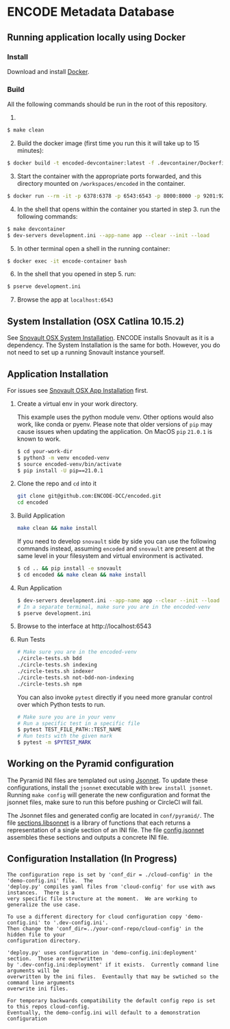 ENCODE Metadata Database
========================


## Running application locally using Docker

### Install

Download and install [Docker](https://docs.docker.com/get-docker/).

### Build

All the following commands should be run in the root of this repository.

1.
```bash
$ make clean
````

2. Build the docker image (first time you run this it will take up to 15 minutes):
```bash
$ docker build -t encoded-devcontainer:latest -f .devcontainer/Dockerfile .
```
3. Start the container with the appropriate ports forwarded, and this directory mounted on `/workspaces/encoded` in the container.
```bash
$ docker run --rm -it -p 6378:6378 -p 6543:6543 -p 8000:8000 -p 9201:9201 -v $(pwd):/workspaces/encoded --workdir /workspaces/encoded --name encode-container encoded-devcontainer:latest bash
```

4. In the shell that opens within the container you started in step 3. run the following commands:
```bash
$ make devcontainer
$ dev-servers development.ini --app-name app --clear --init --load
```

5. In other terminal open a shell in the running container:
```bash
$ docker exec -it encode-container bash
```

6. In the shell that you opened in step 5. run:
```bash
$ pserve development.ini
```

7. Browse the app at `localhost:6543`

## System Installation (OSX Catlina 10.15.2)
See [Snovault OSX System Installation][].  ENCODE installs Snovault as it is a dependency.
The System Installation is the same for both.  However, you do not need to set up a running 
Snovault instance yourself.


## Application Installation
For issues see [Snovault OSX App Installation][] first.

1. Create a virtual env in your work directory.

   This example uses the python module venv. Other options would also work, like conda or pyenv.
   Please note that older versions of `pip` may cause issues when updating the application.
   On MacOS `pip` `21.0.1` is known to work.
    ```bash
    $ cd your-work-dir
    $ python3 -m venv encoded-venv
    $ source encoded-venv/bin/activate
    $ pip install -U pip==21.0.1
    ```

2. Clone the repo and `cd` into it
    ```bash
    git clone git@github.com:ENCODE-DCC/encoded.git
    cd encoded
    ```

3. Build Application
    ```bash
    make clean && make install
    ```

    If you need to develop `snovault` side by side you can use the following commands instead, assuming `encoded` and `snovault` are present at the same level in your filesystem and virtual environment is activated.

    ```bash
    $ cd .. && pip install -e snovault
    $ cd encoded && make clean && make install
    ```

4. Run Application
    ```bash
    $ dev-servers development.ini --app-name app --clear --init --load
    # In a separate terminal, make sure you are in the encoded-venv
    $ pserve development.ini
    ```

5. Browse to the interface at http://localhost:6543

6. Run Tests
    ```bash
    # Make sure you are in the encoded-venv
    ./circle-tests.sh bdd
    ./circle-tests.sh indexing
    ./circle-tests.sh indexer
    ./circle-tests.sh not-bdd-non-indexing
    ./circle-tests.sh npm
    ```

    You can also invoke `pytest` directly if you need more granular control over which Python tests to run.

    ```bash
    # Make sure you are in your venv
    # Run a specific test in a specific file
    $ pytest TEST_FILE_PATH::TEST_NAME
    # Run tests with the given mark
    $ pytest -m $PYTEST_MARK
    ```

## Working on the Pyramid configuration
The Pyramid INI files are templated out using [Jsonnet](https://jsonnet.org/). To update
these configurations, install the `jsonnet` executable with `brew install jsonnet`.
Running `make config` will generate the new configuration and format the jsonnet files,
make sure to run this before pushing or CircleCI will fail.

The Jsonnet files and generated config are located in `conf/pyramid/`. The file
[sections.libsonnet](conf/pyramid/sections.libsonnet) is a library of functions that
each returns a representation of a single section of an INI file. The file
[config.jsonnet](conf/pyramid/config.jsonnet) assembles these sections and outputs a
concrete INI file.

## Configuration Installation (In Progress)
    The configuration repo is set by 'conf_dir = ./cloud-config' in the 'demo-config.ini' file.  The
    'deploy.py' compiles yaml files from 'cloud-config' for use with aws instances.  There is a
    very specific file structure at the moment.  We are working to generalize the use case.

    To use a different directory for cloud configuration copy 'demo-config.ini' to '.dev-config.ini'.
    Then change the 'conf_dir=../your-conf-repo/cloud-config' in the hidden file to your 
    configuration directory.

    'deploy.py' uses configuration in 'demo-config.ini:deployment' section.  Those are overwritten
    by '.dev-config.ini:deployment' if it exists.  Currently command line arguments will be
    overwritten by the ini files.  Eventaully that may be swtiched so the command line arguments
    overwrite ini files.

    For temporary backwards compatibility the default config repo is set to this repos cloud-config.
    Eventually, the demo-config.ini will default to a demonstration configuration


[Snovault OSX System Installation]: https://github.com/ENCODE-DCC/snovault/blob/dev/README.rst#system-installation-osx-catlina-10152
[Snovault OSX App Installation]: https://github.com/ENCODE-DCC/snovault/blob/dev/README.rst#application-installation
